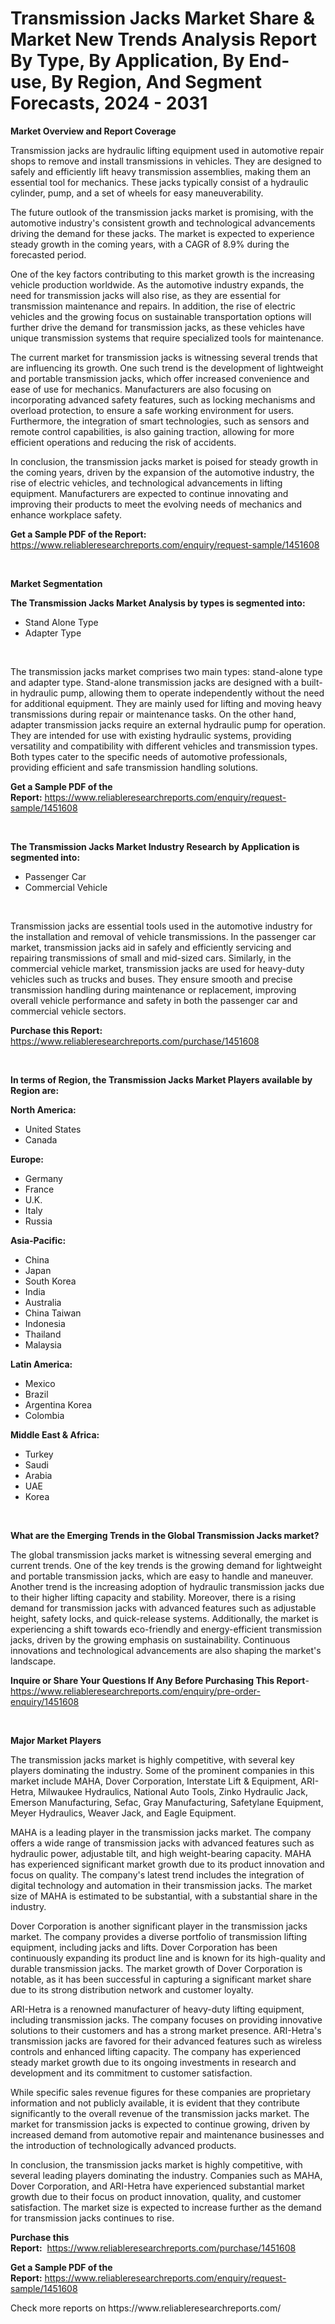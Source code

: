 <p><h1>Transmission Jacks Market Share & Market New Trends Analysis Report By Type, By Application, By End-use, By Region, And Segment Forecasts, 2024 - 2031</h1></p><p><strong>Market Overview and Report Coverage</strong></p>
<p><p>Transmission jacks are hydraulic lifting equipment used in automotive repair shops to remove and install transmissions in vehicles. They are designed to safely and efficiently lift heavy transmission assemblies, making them an essential tool for mechanics. These jacks typically consist of a hydraulic cylinder, pump, and a set of wheels for easy maneuverability.</p><p>The future outlook of the transmission jacks market is promising, with the automotive industry's consistent growth and technological advancements driving the demand for these jacks. The market is expected to experience steady growth in the coming years, with a CAGR of 8.9% during the forecasted period. </p><p>One of the key factors contributing to this market growth is the increasing vehicle production worldwide. As the automotive industry expands, the need for transmission jacks will also rise, as they are essential for transmission maintenance and repairs. In addition, the rise of electric vehicles and the growing focus on sustainable transportation options will further drive the demand for transmission jacks, as these vehicles have unique transmission systems that require specialized tools for maintenance.</p><p>The current market for transmission jacks is witnessing several trends that are influencing its growth. One such trend is the development of lightweight and portable transmission jacks, which offer increased convenience and ease of use for mechanics. Manufacturers are also focusing on incorporating advanced safety features, such as locking mechanisms and overload protection, to ensure a safe working environment for users. Furthermore, the integration of smart technologies, such as sensors and remote control capabilities, is also gaining traction, allowing for more efficient operations and reducing the risk of accidents.</p><p>In conclusion, the transmission jacks market is poised for steady growth in the coming years, driven by the expansion of the automotive industry, the rise of electric vehicles, and technological advancements in lifting equipment. Manufacturers are expected to continue innovating and improving their products to meet the evolving needs of mechanics and enhance workplace safety.</p></p>
<p><strong>Get a Sample PDF of the Report:</strong> <a href="https://www.reliableresearchreports.com/enquiry/request-sample/1451608">https://www.reliableresearchreports.com/enquiry/request-sample/1451608</a></p>
<p>&nbsp;</p>
<p><strong>Market Segmentation</strong></p>
<p><strong>The Transmission Jacks Market Analysis by types is segmented into:</strong></p>
<p><ul><li>Stand Alone Type</li><li>Adapter Type</li></ul></p>
<p>&nbsp;</p>
<p><p>The transmission jacks market comprises two main types: stand-alone type and adapter type. Stand-alone transmission jacks are designed with a built-in hydraulic pump, allowing them to operate independently without the need for additional equipment. They are mainly used for lifting and moving heavy transmissions during repair or maintenance tasks. On the other hand, adapter transmission jacks require an external hydraulic pump for operation. They are intended for use with existing hydraulic systems, providing versatility and compatibility with different vehicles and transmission types. Both types cater to the specific needs of automotive professionals, providing efficient and safe transmission handling solutions.</p></p>
<p><strong>Get a Sample PDF of the Report:</strong>&nbsp;<a href="https://www.reliableresearchreports.com/enquiry/request-sample/1451608">https://www.reliableresearchreports.com/enquiry/request-sample/1451608</a></p>
<p>&nbsp;</p>
<p><strong>The Transmission Jacks Market Industry Research by Application is segmented into:</strong></p>
<p><ul><li>Passenger Car</li><li>Commercial Vehicle</li></ul></p>
<p>&nbsp;</p>
<p><p>Transmission jacks are essential tools used in the automotive industry for the installation and removal of vehicle transmissions. In the passenger car market, transmission jacks aid in safely and efficiently servicing and repairing transmissions of small and mid-sized cars. Similarly, in the commercial vehicle market, transmission jacks are used for heavy-duty vehicles such as trucks and buses. They ensure smooth and precise transmission handling during maintenance or replacement, improving overall vehicle performance and safety in both the passenger car and commercial vehicle sectors.</p></p>
<p><strong>Purchase this Report:</strong>&nbsp; <a href="https://www.reliableresearchreports.com/purchase/1451608">https://www.reliableresearchreports.com/purchase/1451608</a></p>
<p>&nbsp;</p>
<p><strong>In terms of Region, the Transmission Jacks Market Players available by Region are:</strong></p>
<p>
    <p> <strong> North America: </strong>
        <ul>
            <li>United States</li>
            <li>Canada</li>
        </ul>
        </p> 
    <p> <strong> Europe: </strong>
        <ul>
            <li>Germany</li>
            <li>France</li>
            <li>U.K.</li>
            <li>Italy</li>
            <li>Russia</li>
        </ul>
        </p> 
    <p> <strong> Asia-Pacific: </strong>
        <ul>
            <li>China</li>
            <li>Japan</li>
            <li>South Korea</li>
            <li>India</li>
            <li>Australia</li>
            <li>China Taiwan</li>
            <li>Indonesia</li>
            <li>Thailand</li>
            <li>Malaysia</li>
        </ul>
        </p> 
    <p> <strong> Latin America: </strong>
        <ul>
            <li>Mexico</li>
            <li>Brazil</li>
            <li>Argentina Korea</li>
            <li>Colombia</li>
        </ul>
        </p> 
    <p> <strong> Middle East & Africa: </strong>
        <ul>
            <li>Turkey</li>
            <li>Saudi</li>
            <li>Arabia</li>
            <li>UAE</li>
            <li>Korea</li>
        </ul>
    </p>
    </p>
<p>&nbsp;</p>
<p><strong>What are the Emerging Trends in the Global Transmission Jacks market?</strong></p>
<p><p>The global transmission jacks market is witnessing several emerging and current trends. One of the key trends is the growing demand for lightweight and portable transmission jacks, which are easy to handle and maneuver. Another trend is the increasing adoption of hydraulic transmission jacks due to their higher lifting capacity and stability. Moreover, there is a rising demand for transmission jacks with advanced features such as adjustable height, safety locks, and quick-release systems. Additionally, the market is experiencing a shift towards eco-friendly and energy-efficient transmission jacks, driven by the growing emphasis on sustainability. Continuous innovations and technological advancements are also shaping the market's landscape.</p></p>
<p><strong>Inquire or Share Your Questions If Any Before Purchasing This Report</strong>- <a href="https://www.reliableresearchreports.com/enquiry/pre-order-enquiry/1451608">https://www.reliableresearchreports.com/enquiry/pre-order-enquiry/1451608</a></p>
<p>&nbsp;</p>
<p><strong>Major Market Players</strong></p>
<p><p>The transmission jacks market is highly competitive, with several key players dominating the industry. Some of the prominent companies in this market include MAHA, Dover Corporation, Interstate Lift & Equipment, ARI-Hetra, Milwaukee Hydraulics, National Auto Tools, Zinko Hydraulic Jack, Emerson Manufacturing, Sefac, Gray Manufacturing, Safetylane Equipment, Meyer Hydraulics, Weaver Jack, and Eagle Equipment.</p><p>MAHA is a leading player in the transmission jacks market. The company offers a wide range of transmission jacks with advanced features such as hydraulic power, adjustable tilt, and high weight-bearing capacity. MAHA has experienced significant market growth due to its product innovation and focus on quality. The company's latest trend includes the integration of digital technology and automation in their transmission jacks. The market size of MAHA is estimated to be substantial, with a substantial share in the industry.</p><p>Dover Corporation is another significant player in the transmission jacks market. The company provides a diverse portfolio of transmission lifting equipment, including jacks and lifts. Dover Corporation has been continuously expanding its product line and is known for its high-quality and durable transmission jacks. The market growth of Dover Corporation is notable, as it has been successful in capturing a significant market share due to its strong distribution network and customer loyalty.</p><p>ARI-Hetra is a renowned manufacturer of heavy-duty lifting equipment, including transmission jacks. The company focuses on providing innovative solutions to their customers and has a strong market presence. ARI-Hetra's transmission jacks are favored for their advanced features such as wireless controls and enhanced lifting capacity. The company has experienced steady market growth due to its ongoing investments in research and development and its commitment to customer satisfaction.</p><p>While specific sales revenue figures for these companies are proprietary information and not publicly available, it is evident that they contribute significantly to the overall revenue of the transmission jacks market. The market for transmission jacks is expected to continue growing, driven by increased demand from automotive repair and maintenance businesses and the introduction of technologically advanced products.</p><p>In conclusion, the transmission jacks market is highly competitive, with several leading players dominating the industry. Companies such as MAHA, Dover Corporation, and ARI-Hetra have experienced substantial market growth due to their focus on product innovation, quality, and customer satisfaction. The market size is expected to increase further as the demand for transmission jacks continues to rise.</p></p>
<p><strong>Purchase this Report:</strong>&nbsp;&nbsp;<a href="https://www.reliableresearchreports.com/purchase/1451608">https://www.reliableresearchreports.com/purchase/1451608</a></p>
<p></p>
<p><strong>Get a Sample PDF of the Report:</strong>&nbsp;<a href="https://www.reliableresearchreports.com/enquiry/request-sample/1451608">https://www.reliableresearchreports.com/enquiry/request-sample/1451608</a></p>
<p>Check more reports on https://www.reliableresearchreports.com/</p>
